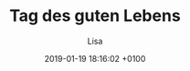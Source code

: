 ---
layout: post
author: "Lisa"
date:   2019-01-19 18:16:02 +0100
title:  "Tag des guten Lebens"
text: ""

imgMin: 

  - "https://raw.githubusercontent.com/Ebertplatz/images/master/28-01-2019-post-9/miniaturen/001.jpg"
  - "https://raw.githubusercontent.com/Ebertplatz/images/master/28-01-2019-post-9/miniaturen/002.jpg"
  - "https://raw.githubusercontent.com/Ebertplatz/images/master/28-01-2019-post-9/miniaturen/003.jpg"



imgOrig: 
  - "https://raw.githubusercontent.com/Ebertplatz/images/master/28-01-2019-post-9/originale/001.jpg"
  - "https://raw.githubusercontent.com/Ebertplatz/images/master/28-01-2019-post-9/originale/002.jpg"
  - "https://raw.githubusercontent.com/Ebertplatz/images/master/28-01-2019-post-9/originale/003.jpg"


---